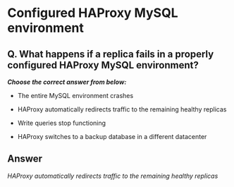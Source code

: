 # Configured HAProxy MySQL environment

## Q. What happens if a replica fails in a properly configured HAProxy MySQL environment?

***Choose the correct answer from below:***

  - The entire MySQL environment crashes

  - HAProxy automatically redirects traffic to the remaining healthy replicas

  - Write queries stop functioning

  - HAProxy switches to a backup database in a different datacenter


## Answer
*HAProxy automatically redirects traffic to the remaining healthy replicas*
